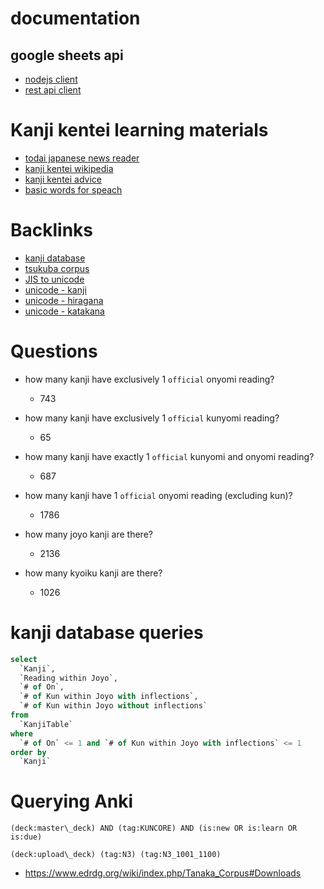 # documentation

## google sheets api

- [nodejs client](https://github.com/googleapis/google-api-nodejs-client)
- [rest api client](https://developers.google.com/sheets/api/reference/rest)

# Kanji kentei learning materials

- [todai japanese news reader](https://easyjapanese.net/)
- [kanji kentei wikipedia](https://en.wikipedia.org/wiki/Kanji_Kentei)
- [kanji kentei advice](https://roshiajin.jp/kankenlevel1/)
- [basic words for speach](https://en.wiktionary.org/wiki/Appendix:1000_Japanese_basic_words)

# Backlinks

- [kanji database](https://www.kanjidatabase.com/sql.php)
- [tsukuba corpus](https://tsukubawebcorpus.jp/search/)
- [JIS to unicode](https://www.unicode.org/Public/MAPPINGS/OBSOLETE/EASTASIA/JIS/JIS0208.TXT)
- [unicode - kanji](https://www.unicode.org/charts/PDF/U4E00.pdf)
- [unicode - hiragana](https://www.unicode.org/charts/PDF/U3040.pdf)
- [unicode - katakana](https://www.unicode.org/charts/PDF/U30A0.pdf)

# Questions

- how many kanji have exclusively 1 `official` onyomi reading?
  - 743

- how many kanji have exclusively 1 `official` kunyomi reading?
  - 65

- how many kanji have exactly 1 `official` kunyomi and onyomi reading?
  - 687

- how many kanji have 1 `official` onyomi reading (excluding kun)?
  - 1786

- how many joyo kanji are there?
  - 2136

- how many kyoiku kanji are there?
  - 1026

# kanji database queries
```sql
select 
  `Kanji`,
  `Reading within Joyo`,
  `# of On`,
  `# of Kun within Joyo with inflections`,
  `# of Kun within Joyo without inflections`
from 
  `KanjiTable`
where 
  `# of On` <= 1 and `# of Kun within Joyo with inflections` <= 1
order by 
  `Kanji`
```

# Querying Anki

```
(deck:master\_deck) AND (tag:KUNCORE) AND (is:new OR is:learn OR is:due)

(deck:upload\_deck) (tag:N3) (tag:N3_1001_1100)
```

- https://www.edrdg.org/wiki/index.php/Tanaka_Corpus#Downloads